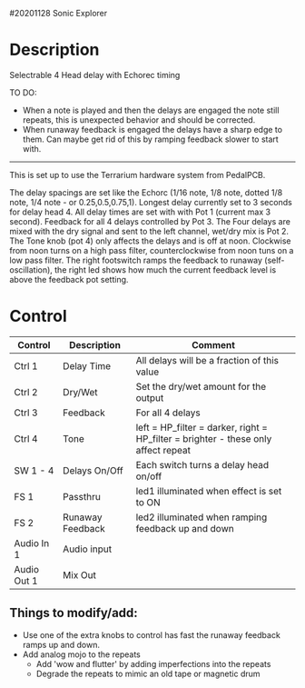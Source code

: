 #20201128 Sonic Explorer

# Description
Selectrable 4 Head delay with Echorec timing

TO DO:
 - When a note is played and then the delays are engaged the note still repeats, this is unexpected behavior and should be corrected.
 - When runaway feedback is engaged the delays have a sharp edge to them. Can maybe get rid of this by ramping feedback slower to start with.
 
-----
This is set up to use the Terrarium hardware system from PedalPCB.

The delay spacings are set like the Echorc (1/16 note, 1/8 note, dotted 1/8 note, 1/4 note - or 0.25,0.5,0.75,1).
Longest delay currently set to 3 seconds for delay head 4.
All delay times are set with with Pot 1 (current max 3 second). Feedback for all 4 delays controlled by Pot 3.
The Four delays are mixed with the dry signal and sent to the left channel, wet/dry mix is Pot 2. 
The Tone knob (pot 4) only affects the delays and is off at noon. Clockwise from noon turns on a high pass filter, counterclockwise from noon tuns on a low pass filter.
The right footswitch ramps the feedback to runaway (self-oscillation), the right led shows how much the current feedback level is above the feedback pot setting.

# Control

| Control | Description | Comment |
| --- | --- | --- |
| Ctrl 1 | Delay Time | All delays will be a fraction of this value |
| Ctrl 2 | Dry/Wet | Set the dry/wet amount for the output |
| Ctrl 3 | Feedback| For all 4 delays |
| Ctrl 4 | Tone | left = HP_filter = darker, right = HP_filter = brighter - these only affect repeat|
| SW 1 - 4 | Delays On/Off | Each switch turns a delay head on/off |
| FS 1 | Passthru | led1 illuminated when effect is set to ON |
| FS 2 | Runaway Feedback | led2 illuminated when ramping feedback up and down|
| Audio In 1 | Audio input | |
| Audio Out 1 | Mix Out | |

## Things to modify/add:

 - Use one of the extra knobs to control has fast the runaway feedback ramps up and down.
 - Add analog mojo to the repeats
   - Add 'wow and flutter' by adding imperfections into the repeats
   - Degrade the repeats to mimic an old tape or magnetic drum
   